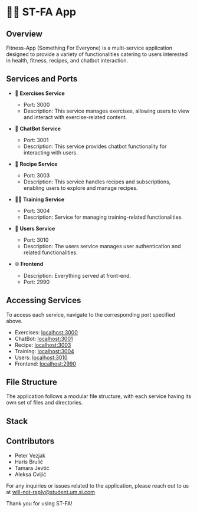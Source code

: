 # 🏋️‍♂️ ST-FA App

## Overview

Fitness-App (Something For Everyone) is a multi-service application designed to provide a variety of functionalities catering to users interested in health, fitness, recipes, and chatbot interaction.

## Services and Ports

- 💪 **Exercises Service**

  - Port: 3000
  - Description: This service manages exercises, allowing users to view and interact with exercise-related content.

- 🤖 **ChatBot Service**

  - Port: 3001
  - Description: This service provides chatbot functionality for interacting with users.

- 🍲 **Recipe Service**

  - Port: 3003
  - Description: This service handles recipes and subscriptions, enabling users to explore and manage recipes.

- 🏋️‍♂️ **Training Service**

  - Port: 3004
  - Description: Service for managing training-related functionalities.

- 👤 **Users Service**

  - Port: 3010
  - Description: The users service manages user authentication and related functionalities.

- 🌐 **Frontend**

  - Description: Everything served at front-end.
  - Port: 2990

## Accessing Services

To access each service, navigate to the corresponding port specified above.

- Exercises: [localhost:3000](http://localhost:3000)
- ChatBot: [localhost:3001](http://localhost:3001)
- Recipe: [localhost:3003](http://localhost:3003)
- Training: [localhost:3004](http://localhost:3004)
- Users: [localhost:3010](http://localhost:3010)
- Frontend: [localhost:2990](http://localhost:2990)

## File Structure

The application follows a modular file structure, with each service having its own set of files and directories.

## Stack

## Contributors

- Peter Vezjak
- Haris Brulić
- Tamara Jevtić
- Aleksa Cvijić

For any inquiries or issues related to the application, please reach out to us at will-not-reply@student.um.si.com

Thank you for using ST-FA!
